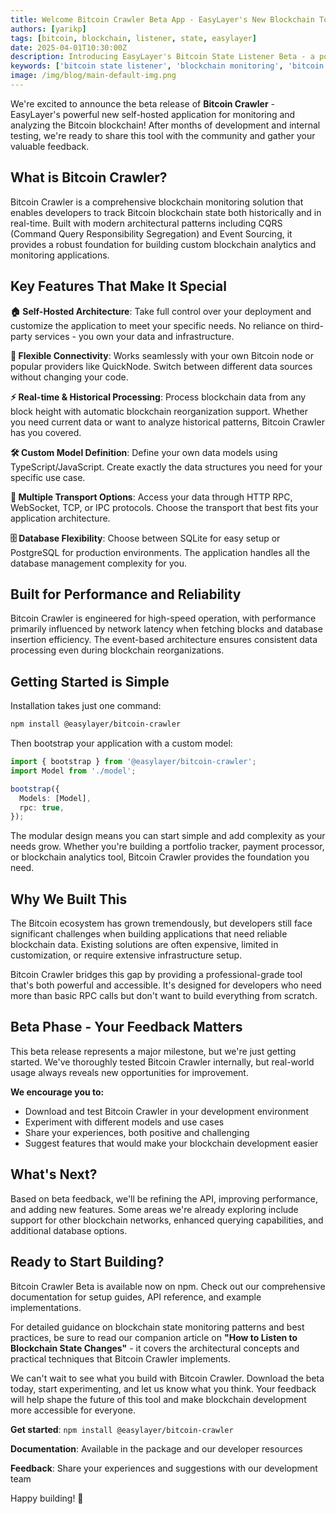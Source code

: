 ```yaml
---
title: Welcome Bitcoin Crawler Beta App - EasyLayer's New Blockchain Tool
authors: [yarikp]
tags: [bitcoin, blockchain, listener, state, easylayer]
date: 2025-04-01T10:30:00Z
description: Introducing EasyLayer's Bitcoin State Listener Beta - a powerful self-hosted tool for monitoring Bitcoin blockchain state changes. Learn how to get started with our new beta release.
keywords: ['bitcoin state listener', 'blockchain monitoring', 'bitcoin blockchain', 'beta release', 'self-hosted blockchain tools', 'EasyLayer']
image: /img/blog/main-default-img.png
---
```


We're excited to announce the beta release of **Bitcoin Crawler** - EasyLayer's powerful new self-hosted application for monitoring and analyzing the Bitcoin blockchain! After months of development and internal testing, we're ready to share this tool with the community and gather your valuable feedback.

<!--truncate-->

## What is Bitcoin Crawler?

Bitcoin Crawler is a comprehensive blockchain monitoring solution that enables developers to track Bitcoin blockchain state both historically and in real-time. Built with modern architectural patterns including CQRS (Command Query Responsibility Segregation) and Event Sourcing, it provides a robust foundation for building custom blockchain analytics and monitoring applications.

## Key Features That Make It Special

**🏠 Self-Hosted Architecture**: Take full control over your deployment and customize the application to meet your specific needs. No reliance on third-party services - you own your data and infrastructure.

**🔗 Flexible Connectivity**: Works seamlessly with your own Bitcoin node or popular providers like QuickNode. Switch between different data sources without changing your code.

**⚡ Real-time & Historical Processing**: Process blockchain data from any block height with automatic blockchain reorganization support. Whether you need current data or want to analyze historical patterns, Bitcoin Crawler has you covered.

**🛠 Custom Model Definition**: Define your own data models using TypeScript/JavaScript. Create exactly the data structures you need for your specific use case.

**📡 Multiple Transport Options**: Access your data through HTTP RPC, WebSocket, TCP, or IPC protocols. Choose the transport that best fits your application architecture.

**🗄 Database Flexibility**: Choose between SQLite for easy setup or PostgreSQL for production environments. The application handles all the database management complexity for you.

## Built for Performance and Reliability

Bitcoin Crawler is engineered for high-speed operation, with performance primarily influenced by network latency when fetching blocks and database insertion efficiency. The event-based architecture ensures consistent data processing even during blockchain reorganizations.

## Getting Started is Simple

Installation takes just one command:

```bash
npm install @easylayer/bitcoin-crawler
```

Then bootstrap your application with a custom model:

```typescript
import { bootstrap } from '@easylayer/bitcoin-crawler';
import Model from './model';

bootstrap({
  Models: [Model],
  rpc: true,
});
```

The modular design means you can start simple and add complexity as your needs grow. Whether you're building a portfolio tracker, payment processor, or blockchain analytics tool, Bitcoin Crawler provides the foundation you need.

## Why We Built This

The Bitcoin ecosystem has grown tremendously, but developers still face significant challenges when building applications that need reliable blockchain data. Existing solutions are often expensive, limited in customization, or require extensive infrastructure setup.

Bitcoin Crawler bridges this gap by providing a professional-grade tool that's both powerful and accessible. It's designed for developers who need more than basic RPC calls but don't want to build everything from scratch.

## Beta Phase - Your Feedback Matters

This beta release represents a major milestone, but we're just getting started. We've thoroughly tested Bitcoin Crawler internally, but real-world usage always reveals new opportunities for improvement.

**We encourage you to:**
- Download and test Bitcoin Crawler in your development environment
- Experiment with different models and use cases
- Share your experiences, both positive and challenging
- Suggest features that would make your blockchain development easier

## What's Next?

Based on beta feedback, we'll be refining the API, improving performance, and adding new features. Some areas we're already exploring include support for other blockchain networks, enhanced querying capabilities, and additional database options.

## Ready to Start Building?

Bitcoin Crawler Beta is available now on npm. Check out our comprehensive documentation for setup guides, API reference, and example implementations.

For detailed guidance on blockchain state monitoring patterns and best practices, be sure to read our companion article on **"How to Listen to Blockchain State Changes"** - it covers the architectural concepts and practical techniques that Bitcoin Crawler implements.

We can't wait to see what you build with Bitcoin Crawler. Download the beta today, start experimenting, and let us know what you think. Your feedback will help shape the future of this tool and make blockchain development more accessible for everyone.

**Get started**: `npm install @easylayer/bitcoin-crawler`

**Documentation**: Available in the package and our developer resources

**Feedback**: Share your experiences and suggestions with our development team

Happy building! 🚀